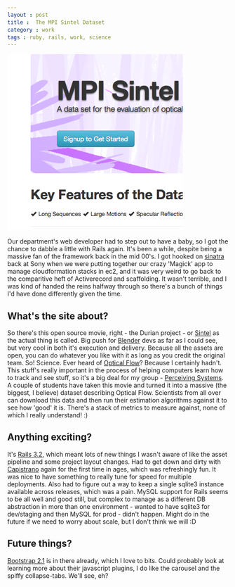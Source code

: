 ```yaml
---
layout : post
title :  The MPI Sintel Dataset
category : work
tags : ruby, rails, work, science
---
```


<a href="http://sintel.is.tue.mpg.de"><img class="img-rounded" src="/media/images/sintel.png" alt="Just a screenshot, nothing to see here!"></a>

Our department's web developer had to step out to have a baby, so I got the chance to dabble a little with Rails again. It's been a while, despite being a massive fan of the framework back in the mid 00's. I got hooked on [sinatra](http://sinatrarb.com) back at Sony when we were putting together our crazy 'Magick' app to manage cloudformation stacks in ec2, and it was very weird to go back to the comparitive heft of Activerecord and scaffolding. It wasn't terrible, and I was kind of handed the reins halfway through so there's a bunch of things I'd have done differently given the time.  
  
## What's the site about?  

So there's this open source movie, right - the Durian project - or [Sintel](http://sintel.org) as the actual thing is called. Big push for [Blender](http://www.blender.org) devs as far as I could see, but very cool in both it's execution and delivery. Because all the assets are open, you can do whatever you like with it as long as you credit the original team. So! Science. Ever heard of [Optical Flow](http://en.wikipedia.org/wiki/Optical_flow)? Because I certainly hadn't. This stuff's really important in the process of helping computers learn how to track and see stuff, so it's a big deal for my group - [Perceiving Systems](http://ps.is.tue.mpg.de). A couple of students have taken this movie and turned it into a massive (the biggest, I believe) dataset describing Optical Flow. Scientists from all over can download this data and then run their estimation algorithms against it to see how 'good' it is. There's a stack of metrics to measure against, none of which I really understand! :)  
  
## Anything exciting?

It's [Rails 3.2](http://rubyonrails.org), which meant lots of new things I wasn't aware of like the asset pipeline and some project layout changes. Had to get down and dirty with [Capistrano](https://github.com/capistrano/capistrano) again for the first time in ages, which was refreshingly fun. It was nice to have something to really tune for speed for multiple deployments. Also had to figure out a way to keep a single sqlite3 instance available across releases, which was a pain. MySQL support for Rails seems to be all well and good still, but complex to manage as a different DB abstraction in more than one environment - wanted to have sqlite3 for dev/staging and then MySQL for prod - didn't happen. Might do in the future if we need to worry about scale, but I don't think we will :D  
  
## Future things?

[Bootstrap 2.1](http://twitter.github.com/bootstrap/) is in there already, which I love to bits. Could probably look at learning more about their javascript plugins, I do like the carousel and the spiffy collapse-tabs. We'll see, eh?  
